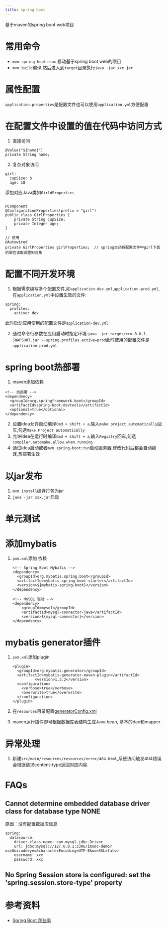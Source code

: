 ```yaml
---
title: spring boot
---
```


基于maven的spring boot web项目

# 常用命令

- `mvn spring-boot:run`: 启动基于spring boot web的项目
- `mvn build`编译,然后进入到`target`目录执行`java -jar xxx.jar`

# 属性配置

`application.properties`是配置文件也可以使用`application.yml`方便配置


# 在配置文件中设置的值在代码中访问方式

1. 直接访问

  ```
  @Value("${name}")
  private String name;
  ```

2. 复杂对象访问

  ```
  girl:
    cupSize: b
    age: 18
  ```

  添加对应Java类如`GirldProperties`

  ```

  @Component
  @ConfigurationProperties(prefix = "girl")
  public class GirlProperties {
      private String cupSize;
      private Integer age;
  }

  // 使用
  @Autowired
  private GirlProperties girlProperties;  // spring自动将配置文件中girl下面的属性读取设置到对象
  ```

# 配置不同开发环境

1. 根据需求编写多个配置文件,如`application-dev.yml`,`application-prod.yml`,在`application.yml`中设置生效的文件:
  ```
  spring:
    profiles:
      active: dev
  ```
  此时启动应用使用的配置文件是`application-dev.yml`

2. 通过命令行参数在应用启动时指定环境:`java -jar target/crm-0.0.1-SNAPSHOT.jar --spring.profiles.active=prod`此时使用的配置文件是`application-prod.yml`


# spring boot热部署

1. maven添加依赖
  ```
  <!-- 热部署 -->
  <dependency>
    <groupId>org.springframework.boot</groupId>
    <artifactId>spring-boot-devtools</artifactId>
    <optional>true</optional>
  </dependency>
  ```
2. 设置idea允许自动编译`Cmd + shift + a`,输入`make project automatically`回车,勾选`Make Project automatically`
3. 允许idea在运行时编译`Cmd + shift + a`,输入`Registry`回车,勾选`compiler.automake.allow.when.running`
4. 通过idea启动或者`mvn spring-boot:run`启动服务器,修改代码后都会自动编译,热部署生效

# 以jar发布

1. `mvn install`编译打包为jar
2. `java -jar xxx.jar`启动

# 单元测试


# 添加mybatis

1. `pom.xml`添加 依赖

    ```
    <!-- Spring Boot Mybatis -->
    <dependency>
      <groupId>org.mybatis.spring.boot</groupId>
      <artifactId>mybatis-spring-boot-starter</artifactId>
      <version>${mybatis-spring-boot}</version>
    </dependency>

    <!-- MySQL 驱动 -->
    <dependency>
        <groupId>mysql</groupId>
        <artifactId>mysql-connector-java</artifactId>
        <version>${mysql-connector}</version>
    </dependency>
    ```

# mybatis generator插件

1. `pom.xml`添加plugin

    ```
    <plugin>
      <groupId>org.mybatis.generator</groupId>
      <artifactId>mybatis-generator-maven-plugin</artifactId>
              <version>1.3.2</version>
      <configuration>
        <verbose>true</verbose>
        <overwrite>true</overwrite>
      </configuration>
    </plugin>
    ```

2. 在`resources`目录配置[generatorConfig.xml](https://gitee.com/qiudeqing/mall/blob/master/src/main/resources/generatorConfig.xml)
3. maven运行插件即可根据数据库表结构生成Java bean, 基本的dao和mapper


# 异常处理

1. 新建`src/main/resources/resources/error/404.html`,系统访问触发404错误会根据请求content-type返回对应内容.

# FAQs

## Cannot determine embedded database driver class for database type NONE

原因：没有配置数据库信息

```
spring:
  datasource:
    driver-class-name: com.mysql.jdbc.Driver
    url: jdbc:mysql://127.0.0.1:3306/imooc-demo?useUnicode=yes&characterEncoding=UTF-8&useSSL=false
    username: xxx
    password: xxx
```

## No Spring Session store is configured: set the 'spring.session.store-type' property




# 参考资料

- [Spring Boot 那些事][1]





[1]: https://www.bysocket.com/?page_id=1639
